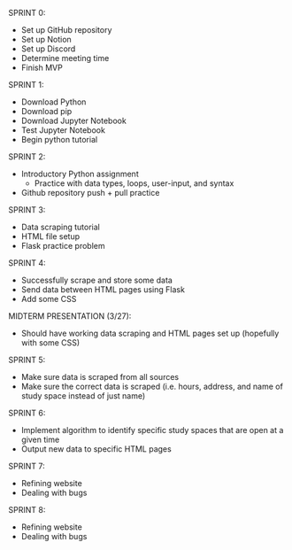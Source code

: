SPRINT 0:
* Set up GitHub repository
* Set up Notion
* Set up Discord
* Determine meeting time
* Finish MVP


SPRINT 1:
* Download Python
* Download pip
* Download Jupyter Notebook
* Test Jupyter Notebook
* Begin python tutorial


SPRINT 2:
* Introductory Python assignment
   * Practice with data types, loops, user-input, and syntax
* Github repository push + pull practice


SPRINT 3:
* Data scraping tutorial
* HTML file setup
* Flask practice problem


SPRINT 4:
* Successfully scrape and store some data
* Send data between HTML pages using Flask
* Add some CSS


MIDTERM PRESENTATION (3/27):
* Should have working data scraping and HTML pages set up (hopefully with some CSS)


SPRINT 5:
* Make sure data is scraped from all sources
* Make sure the correct data is scraped (i.e. hours, address, and name of study space instead of just name)


SPRINT 6:
* Implement algorithm to identify specific study spaces that are open at a given time
* Output new data to specific HTML pages


SPRINT 7:
* Refining website
* Dealing with bugs


SPRINT 8:
* Refining website
* Dealing with bugs